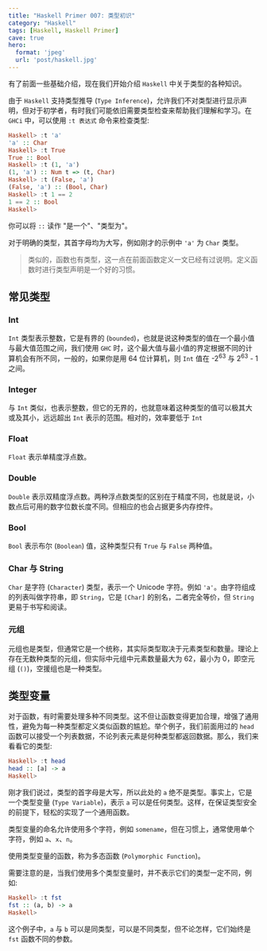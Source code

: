 ```yaml
---
title: "Haskell Primer 007: 类型初识"
category: "Haskell"
tags: [Haskell, Haskell Primer]
cave: true
hero:
  format: 'jpeg'
  url: 'post/haskell.jpg'
---
```

有了前面一些基础介绍，现在我们开始介绍 `Haskell` 中关于类型的各种知识。



由于 `Haskell` 支持类型推导 (`Type Inference`)，允许我们不对类型进行显示声明，但对于初学者，有时我们可能依旧需要类型检查来帮助我们理解和学习。在 `GHCi` 中，可以使用 `:t 表达式` 命令来检查类型:

```haskell
Haskell> :t 'a'
'a' :: Char
Haskell> :t True
True :: Bool
Haskell> :t (1, 'a')
(1, 'a') :: Num t => (t, Char)
Haskell> :t (False, 'a')
(False, 'a') :: (Bool, Char)
Haskell> :t 1 == 2
1 == 2 :: Bool
Haskell>
```

你可以将 `::` 读作 "是一个"、"类型为"。



对于明确的类型，其首字母均为大写，例如刚才的示例中 `'a'` 为 `Char` 类型。



> 类似的，函数也有类型，这一点在前面函数定义一文已经有过说明。定义函数时进行类型声明是一个好的习惯。



## 常见类型

### Int

`Int` 类型表示整数，它是有界的 (`bounded`)，也就是说这种类型的值在一个最小值与最大值范围之间，我们使用 `GHC` 时，这个最大值与最小值的界定根据不同的计算机会有所不同，一般的，如果你是用 64 位计算机，则 `Int` 值在 -2<sup>63</sup> 与 2<sup>63</sup> - 1 之间。



### Integer

与 `Int` 类似，也表示整数，但它的无界的，也就意味着这种类型的值可以极其大或及其小，远远超出 `Int` 表示的范围。相对的，效率要低于 `Int`



### Float

`Float` 表示单精度浮点数。



### Double

`Double` 表示双精度浮点数。两种浮点数类型的区别在于精度不同，也就是说，小数点后可用的数字位数长度不同。但相应的也会占据更多内存控件。



### Bool

`Bool` 表示布尔 (`Boolean`) 值，这种类型只有 `True` 与 `False` 两种值。



### Char 与 String

`Char` 是字符 (`Character`) 类型，表示一个 Unicode 字符。例如 `'a'`。由字符组成的列表叫做字符串，即 `String`，它是 `[Char]` 的别名，二者完全等价，但 `String` 更易于书写和阅读。



### 元组

元组也是类型，但通常它是一个统称，其实际类型取决于元素类型和数量。理论上存在无数种类型的元组，但实际中元组中元素数量最大为 62，最小为 0，即空元组 (`()`)，空援组也是一种类型。



## 类型变量

对于函数，有时需要处理多种不同类型。这不但让函数变得更加合理，增强了通用性，避免为每一种类型都定义类似函数的尴尬。举个例子，我们前面用过的 `head` 函数可以接受一个列表数据，不论列表元素是何种类型都返回数据。那么，我们来看看它的类型:

```haskell
Haskell> :t head
head :: [a] -> a
Haskell>
```

刚才我们说过，类型的首字母是大写，所以此处的 `a` 绝不是类型。事实上，它是一个类型变量 (`Type Variable`)，表示 `a` 可以是任何类型。这样，在保证类型安全的前提下，轻松的实现了一个通用函数。



类型变量的命名允许使用多个字符，例如 `somename`，但在习惯上，通常使用单个字符，例如 `a`、`x`、`n`。



使用类型变量的函数，称为多态函数 (`Polymorphic Function`)。



需要注意的是，当我们使用多个类型变量时，并不表示它们的类型一定不同，例如:

```haskell
Haskell> :t fst
fst :: (a, b) -> a
Haskell>
```

这个例子中，`a` 与 `b` 可以是同类型，可以是不同类型，但不论怎样，它们始终是 `fst` 函数不同的参数。




